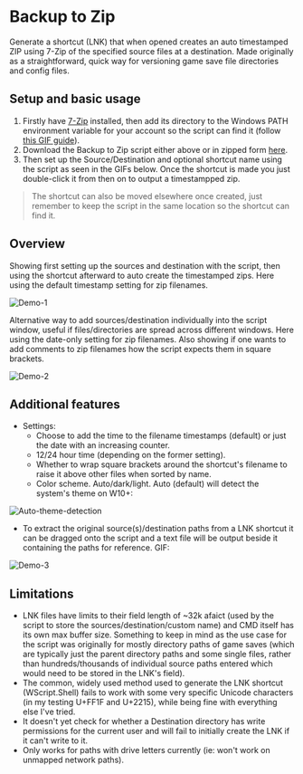 # Backup to Zip
Generate a shortcut (LNK) that when opened creates an auto timestamped ZIP using 7-Zip of the specified source files at a destination. Made originally as a straightforward, quick way for versioning game save file directories and config files.

## Setup and basic usage

1. Firstly have [7-Zip](https://www.7-zip.org/index.html) installed, then add its directory to the Windows PATH environment variable for your account so the script can find it (follow [this GIF guide](https://user-images.githubusercontent.com/34178938/179670355-82005d39-8277-42cf-a49f-05045e3b8699.gif)).
2. Download the Backup to Zip script either above or in zipped form [here](https://github.com/chocmake/Backup-to-Zip/releases/download/0.1/0.1.2022-07-18.zip).
3. Then set up the Source/Destination and optional shortcut name using the script as seen in the GIFs below. Once the shortcut is made you just double-click it from then on to output a timestampped zip.

> The shortcut can also be moved elsewhere once created, just remember to keep the script in the same location so the shortcut can find it.

## Overview

Showing first setting up the sources and destination with the script, then using the shortcut afterward to auto create the timestamped zips. Here using the default timestamp setting for zip filenames.

![Demo-1](https://user-images.githubusercontent.com/34178938/179670325-24cfa20f-a239-4b8a-b343-c62c27da9365.gif)

Alternative way to add sources/destination individually into the script window, useful if files/directories are spread across different windows. Here using the date-only setting for zip filenames. Also showing if one wants to add comments to zip filenames how the script expects them in square brackets.

![Demo-2](https://user-images.githubusercontent.com/34178938/179670339-4cb5fda0-bfac-4c8b-a6c1-7222cd86d984.gif)

## Additional features

- Settings:
  - Choose to add the time to the filename timestamps (default) or just the date with an increasing counter.
  - 12/24 hour time (depending on the former setting).
  - Whether to wrap square brackets around the shortcut's filename to raise it above other files when sorted by name.
  - Color scheme. Auto/dark/light. Auto (default) will detect the system's theme on W10+:

![Auto-theme-detection](https://user-images.githubusercontent.com/34178938/179670392-4f23af1f-eaed-4c13-bbf3-7bc45f90020f.png)

- To extract the original source(s)/destination paths from a LNK shortcut it can be dragged onto the script and a text file will be output beside it containing the paths for reference. GIF:

![Demo-3](https://user-images.githubusercontent.com/34178938/179670347-6faec160-1bdd-4bcd-b970-afeb6f719e22.gif)

## Limitations

- LNK files have limits to their field length of ~32k afaict (used by the script to store the sources/destination/custom name) and CMD itself has its own max buffer size. Something to keep in mind as the use case for the script was originally for mostly directory paths of game saves (which are typically just the parent directory paths and some single files, rather than hundreds/thousands of individual source paths entered which would need to be stored in the LNK's field).
- The common, widely used method used to generate the LNK shortcut (WScript.Shell) fails to work with some very specific Unicode characters (in my testing U+FF1F and U+2215), while being fine with everything else I've tried.
- It doesn't yet check for whether a Destination directory has write permissions for the current user and will fail to initially create the LNK if it can't write to it.
- Only works for paths with drive letters currently (ie: won't work on unmapped network paths).
